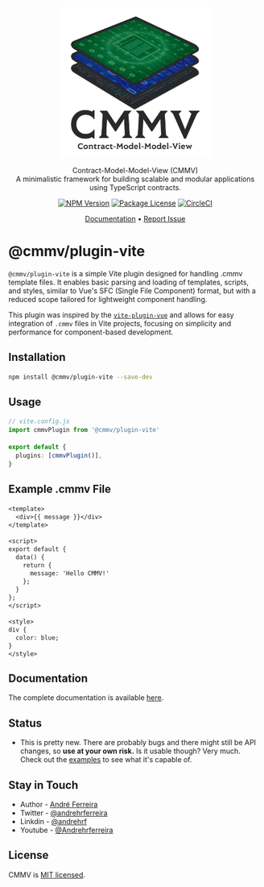 <p align="center">
  <a href="https://cmmv.io/" target="blank"><img src="https://raw.githubusercontent.com/andrehrferreira/cmmv/main/public/assets/logo.png" width="300" alt="CMMV Logo" /></a>
</p>
<p align="center">Contract-Model-Model-View (CMMV) <br/> A minimalistic framework for building scalable and modular applications using TypeScript contracts.</p>
<p align="center">
    <a href="https://www.npmjs.com/package/@cmmv/core"><img src="https://img.shields.io/npm/v/@cmmv/core.svg" alt="NPM Version" /></a>
    <a href="https://github.com/andrehrferreira/cmmv/blob/main/LICENSE"><img src="https://img.shields.io/npm/l/@cmmv/core.svg" alt="Package License" /></a>
    <a href="https://dl.circleci.com/status-badge/redirect/circleci/QyJWAYrZ9JTfN1eubSDo5u/7gdwcdqbMYfbYYX4hhoNhc/tree/main" target="_blank"><img src="https://dl.circleci.com/status-badge/img/circleci/QyJWAYrZ9JTfN1eubSDo5u/7gdwcdqbMYfbYYX4hhoNhc/tree/main.svg" alt="CircleCI" /></a>
</p>

<p align="center">
  <a href="https://cmmv.io">Documentation</a> &bull;
  <a href="https://github.com/andrehrferreira/cmmv/issues">Report Issue</a>
</p>

# @cmmv/plugin-vite

``@cmmv/plugin-vite`` is a simple Vite plugin designed for handling .cmmv template files. It enables basic parsing and loading of templates, scripts, and styles, similar to Vue's SFC (Single File Component) format, but with a reduced scope tailored for lightweight component handling.

This plugin was inspired by the [``vite-plugin-vue``](https://github.com/vitejs/vite-plugin-vue/blob/main/packages/plugin-vue) and allows for easy integration of ``.cmmv`` files in Vite projects, focusing on simplicity and performance for component-based development.

## Installation

```bash
npm install @cmmv/plugin-vite --save-dev
```

## Usage

```typescript
// vite.config.js
import cmmvPlugin from '@cmmv/plugin-vite'

export default {
  plugins: [cmmvPlugin()],
}
```

## Example .cmmv File

```vue
<template>
  <div>{{ message }}</div>
</template>

<script>
export default {
  data() {
    return {
      message: 'Hello CMMV!'
    };
  }
};
</script>

<style>
div {
  color: blue;
}
</style>
```

## Documentation

The complete documentation is available [here](https://cmmv.io).

## Status

- This is pretty new. There are probably bugs and there might still be API changes, so **use at your own risk.** Is it usable though? Very much. Check out the [examples](https://github.com/andrehrferreira/cmmv-reactivity/tree/main/samples) to see what it's capable of.

## Stay in Touch

- Author - [André Ferreira](https://github.com/andrehrferreira)
- Twitter - [@andrehrferreira](https://twitter.com/andrehrferreira)
- Linkdin - [@andrehrf](https://www.linkedin.com/in/andrehrf)
- Youtube - [@Andrehrferreira](https://www.youtube.com/@Andrehrferreira)

## License

CMMV is [MIT licensed](LICENSE).
